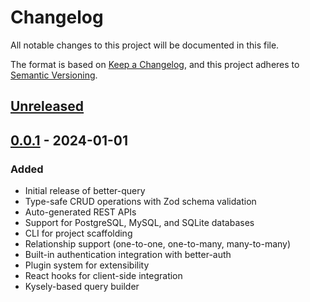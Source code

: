 # Changelog

All notable changes to this project will be documented in this file.

The format is based on [Keep a Changelog](https://keepachangelog.com/en/1.0.0/),
and this project adheres to [Semantic Versioning](https://semver.org/spec/v2.0.0.html).

## [Unreleased]

## [0.0.1] - 2024-01-01

### Added
- Initial release of better-query
- Type-safe CRUD operations with Zod schema validation
- Auto-generated REST APIs
- Support for PostgreSQL, MySQL, and SQLite databases
- CLI for project scaffolding
- Relationship support (one-to-one, one-to-many, many-to-many)
- Built-in authentication integration with better-auth
- Plugin system for extensibility
- React hooks for client-side integration
- Kysely-based query builder

[Unreleased]: https://github.com/armelgeek/better-kit/compare/better-query@0.0.1...HEAD
[0.0.1]: https://github.com/armelgeek/better-kit/releases/tag/better-query@0.0.1
